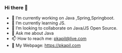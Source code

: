 ### Hi there 👋

- 🔭 I’m currently working on Java ,Spring,Springboot.
- 🌱 I’m currently learning JS.
- 👯 I’m looking to collaborate on Java/JS Open Source.
- 💬 Ask me about Java
- 📫 How to reach me: pkapil@live.com
- 🧬 My Webpage: https://pkapil.com


